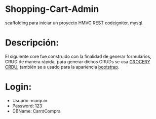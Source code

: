 # Shopping-Cart-Admin
scaffolding para iniciar un proyecto HMVC REST codeigniter, mysql.


Descripción:
==============================

El siguiente core fue construido con la finalidad de generar formularios, CRUD de manera rápida, para generar dichos CRUDs se usa [GROCERY CRDU](http://www.grocerycrud.com/), también se a usado para la apariencia [bootstrap](http://getbootstrap.com/).


Login:
==============================

* Usuario: marquin
* Password: 123
* DBName: CarroCompra
